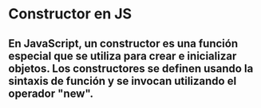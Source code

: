 # Constructor en JS

## En JavaScript, un constructor es una función especial que se utiliza para crear e inicializar objetos. Los constructores se definen usando la sintaxis de función y se invocan utilizando el operador "new".